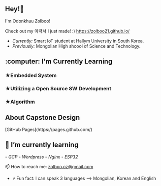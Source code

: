 <h2>Hey!👋</h2>

I'm Odonkhuu Zolboo!

Check out my 이력서 I just made! :)
https://zolboo21.github.io/

- <i>Currently:</i> Smart IoT student at Hallym University in South Korea.
- <i>Previously:</i> Mongolian High shcool of Science and Technology.

<h2> :computer: I'm Currently Learning</h2>
<h3>★Embedded System</h3>
<h3>★Utilizing a Open Source SW Development</h3>
<h3>★Algorithm</h3>

<h2>About Capstone Design</h2>
[GitHub Pages](https://pages.github.com/)


<h2>🌱 I’m currently learning</h2>
 - <i>GCP</i>
 - <i>Wordpress</i>
 - <i>Nginx</i>
 - <i>ESP32</i>

📫 How to reach me: zolboo.oz@gmail.com
- ⚡ Fun fact: I can speak 3 languages
--> Mongolian, Korean and English
